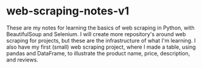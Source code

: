 # web-scraping-notes-v1
These are  my notes for learning the basics of web scraping in Python, with BeautifulSoup and Selenium. I will create more repository's around web scraping for projects, but these are the infrastructure of what I'm learning. 
I also have my first (small) web scraping project, where I made a table, using pandas and DataFrame, to illustrate the product name, price, description, and reviews. 
